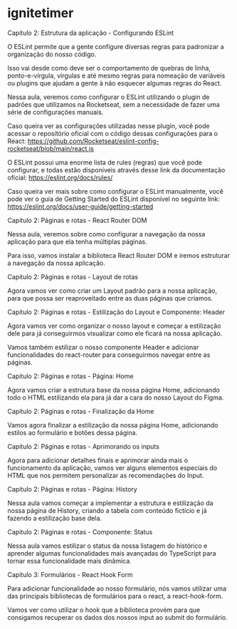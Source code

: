 # ignitetimer

Capítulo 2: Estrutura da aplicação - Configurando ESLint

O ESLint permite que a gente configure diversas regras para padronizar a organização do nosso código.

Isso vai desde como deve ser o comportamento de quebras de linha, ponto-e-vírgula, vírgulas e até mesmo regras para nomeação de variáveis ou plugins que ajudam a gente à não esquecer algumas regras do React.

Nessa aula, veremos como configurar o ESLint utilizando o plugin de padrões que utilizamos na Rocketseat, sem a necessidade de fazer uma série de configurações manuais.

Caso queira ver as configurações utilizadas nesse plugin, você pode acessar o repositório oficial com o código dessas configurações para o React: https://github.com/Rocketseat/eslint-config-rocketseat/blob/main/react.js

O ESLint possui uma enorme lista de rules (regras) que você pode configurar, e todas estão disponíveis através desse link da documentação oficial: https://eslint.org/docs/rules/

Caso queira ver mais sobre como configurar o ESLint manualmente, você pode ver o guia de Getting Started do ESLint disponível no seguinte link: https://eslint.org/docs/user-guide/getting-started


Capitulo 2: Páginas e rotas - React Router DOM

Nessa aula, veremos sobre como configurar a navegação da nossa aplicação para que ela tenha múltiplas páginas.

Para isso, vamos instalar a biblioteca React Router DOM e iremos estruturar a navegação da nossa aplicação.


Capitulo 2: Páginas e rotas - Layout de rotas

Agora vamos ver como criar um Layout padrão para a nossa aplicação, para que possa ser reaproveitado entre as duas páginas que criamos.


Capitulo 2: Páginas e rotas - Estilização do Layout e Componente: Header

Agora vamos ver como organizar o nosso layout e começar a estilização dele para já conseguirmos visualizar como ele ficará na nossa aplicação.

Vamos também estilizar o nosso componente Header e adicionar funcionalidades do react-router para conseguirmos navegar entre as páginas.


Capitulo 2: Páginas e rotas - Página: Home

Agora vamos criar a estrutura base da nossa página Home, adicionando todo o HTML estilizando ela para já dar a cara do nosso Layout do Figma.


Capitulo 2: Páginas e rotas - Finalização da Home

Vamos agora finalizar a estilização da nossa página Home, adicionando estilos ao formulário e botões dessa página.

Capitulo 2: Páginas e rotas - Aprimorando os inputs

Agora para adicionar detalhes finais e aprimorar ainda mais o funcionamento da aplicação, vamos ver alguns elementos especiais do HTML que nos permitem personalizar as recomendações do Input.


Capitulo 2: Páginas e rotas - Página: History

Nessa aula vamos começar a implementar a estrutura e estilização da nossa página de History, criando a tabela com conteúdo fictício e já fazendo a estilização base dela.


Capitulo 2: Páginas e rotas - Componente: Status

Nessa aula vamos estilizar o status da nossa listagem do histórico e aprender algumas funcionalidades mais avançadas do TypeScript para tornar essa funcionalidade mais dinâmica.


Capitulo 3: Formulários - React Hook Form

Para adicionar funcionalidade ao nosso formulário, nós vamos utilizar uma das principais bibliotecas de formulários para o react, a react-hook-form.

Vamos ver como utilizar o hook que a biblioteca provém para que consigamos recuperar os dados dos nossos input ao submit do formulário.


